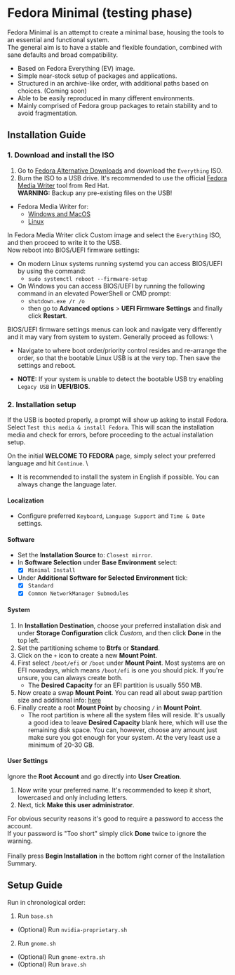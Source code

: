 # Fedora Minimal (testing phase)

Fedora Minimal is an attempt to create a minimal base, housing the tools to an essential and functional system. \
The general aim is to have a stable and flexible foundation, combined with sane defaults and broad compatibility.

* Based on Fedora Everything (EV) image.
* Simple near-stock setup of packages and applications.
* Structured in an archive-like order, with additional paths based on choices. (Coming soon)
* Able to be easily reproduced in many different environments.
* Mainly comprised of Fedora group packages to retain stability and to avoid fragmentation.

## Installation Guide
### 1. Download and install the ISO
1. Go to [Fedora Alternative Downloads](https://alt.fedoraproject.org/) and download the `Everything` ISO.
2. Burn the ISO to a USB drive. It's recommended to use the official [Fedora Media Writer](https://docs.fedoraproject.org/en-US/fedora/f35/install-guide/install/Preparing_for_Installation/#_fedora_media_writer) tool from Red Hat. \
   **WARNING:** Backup any pre-existing files on the USB!
* Fedora Media Writer for:
  * [Windows and MacOS](https://getfedora.org/en/workstation/download/)
  * [Linux](https://flathub.org/apps/details/org.fedoraproject.MediaWriter)

In Fedora Media Writer click Custom image and select the `Everything` ISO, and then proceed to write it to the USB. \
Now reboot into BIOS/UEFI firmware settings:
  * On modern Linux systems running systemd you can access BIOS/UEFI by using the command:
    * `sudo systemctl reboot --firmware-setup`
  * On Windows you can access BIOS/UEFI by running the following command in an elevated PowerShell or CMD prompt:
    * `shutdown.exe /r /o`
    * then go to **Advanced options** > **UEFI Firmware Settings** and finally click **Restart**.

BIOS/UEFI firmware settings menus can look and navigate very differently and it may vary from system to system. Generally proceed as follows: \
  - Navigate to where boot order/priority control resides and re-arrange the order, so that the bootable Linux USB is at the very top. Then save the settings and reboot.
  * **NOTE:** If your system is unable to detect the bootable USB try enabling `Legacy USB` in **UEFI/BIOS**.

### 2. Installation setup
If the USB is booted properly, a prompt will show up asking to install Fedora. \
Select `Test this media & install Fedora`. This will scan the installation media and check for errors, before proceeding to the actual installation setup.

On the initial **WELCOME TO FEDORA** page, simply select your preferred language and hit `Continue`. \
* It is recommended to install the system in English if possible. You can always change the language later.

#### Localization
* Configure preferred `Keyboard`, `Language Support` and `Time & Date` settings.

#### Software
* Set the **Installation Source** to: `Closest mirror`.
* In **Software Selection** under **Base Environment** select:
  - [X] `Minimal Install`
* Under **Additional Software for Selected Environment** tick:
  - [X] `Standard`
  - [X] `Common NetworkManager Submodules`

#### System
1. In **Installation Destination**, choose your preferred installation disk and under **Storage Configuration** click *Custom*, and then click **Done** in the top left.
2. Set the partitioning scheme to **Btrfs** or **Standard**.
3. Click on the `+` icon to create a new **Mount Point**.
4. First select `/boot/efi` or `/boot` under **Mount Point**. Most systems are on EFI nowadays, which means `/boot/efi` is one you should pick. If you're unsure, you can always create both.
    * The **Desired Capacity** for an EFI partition is usually 550 MB.
5. Now create a swap **Mount Point**. You can read all about swap partition size and additional info: [here](https://itsfoss.com/swap-size/) 
6. Finally create a root **Mount Point** by choosing `/` in **Mount Point**.
    * The root partition is where all the system files will reside. It's usually a good idea to leave **Desired Capacity** blank here, which will use the remaining disk space. You can, however, choose any amount just make sure you got enough for your system. At the very least use a minimum of 20-30 GB.

#### User Settings
Ignore the **Root Account** and go directly into **User Creation**.
1. Now write your preferred name. It's recommended to keep it short, lowercased and only including letters.
2. Next, tick **Make this user administrator**.

For obvious security reasons it's good to require a password to access the account. \
If your password is "Too short" simply click **Done** twice to ignore the warning. \
\
Finally press **Begin Installation** in the bottom right corner of the Installation Summary.

## Setup Guide
Run in chronological order:

1. Run `base.sh`
* (Optional) Run `nvidia-proprietary.sh`
2. Run `gnome.sh`
* (Optional) Run `gnome-extra.sh`
* (Optional) Run `brave.sh`
